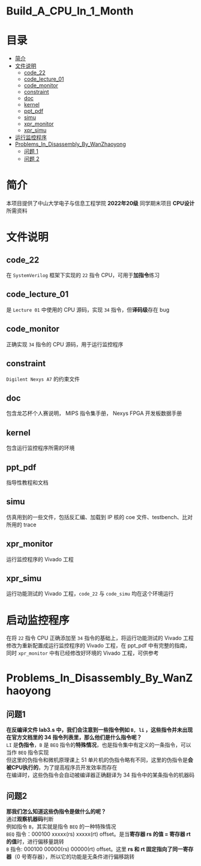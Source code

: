 # Build_A_CPU_In_1_Month<!-- vscode-markdown-toc -->
# 目录
- [简介](#简介)
- [文件说明](#文件说明)
    - [code_22](#code_22)
    - [code_lecture_01](#code_lecture_01)
    - [code_monitor](#code_monitor)
    - [constraint](#constraint)
    - [doc](#doc)
    - [kernel](#kernel)
    - [ppt_pdf](#ppt_pdf)
    - [simu](#simu)
    - [xpr_monitor](#xpr_monitor)
    - [xpr_simu](#xpr_simu)
- [运行监控程序](#运行监控程序)
- [Problems_In_Disassembly_By_WanZhaoyong](#Problems_In_Disassembly_By_WanZhaoyong)
    - [问题 1](#问题1)
    - [问题 2](#问题2)

# 简介
本项目提供了中山大学电子与信息工程学院 **2022年20级** 同学期末项目 **CPU设计** 所需资料
# 文件说明
##  code_22
在 `SystemVerilog` 框架下实现的 `22` 指令 CPU，可用于**加指令**练习
##  code_lecture_01
是 `Lecture 01` 中使用的 CPU 源码，实现 `34` 指令，但**译码级**存在 bug
##  code_monitor
正确实现 `34` 指令的 CPU 源码，用于运行监控程序
##  constraint
`Digilent Nexys A7` 的约束文件
##  doc
包含龙芯杯个人赛说明， MIPS 指令集手册， Nexys FPGA 开发板数据手册
##  kernel
包含运行监控程序所需的环境
##  ppt_pdf
指导性教程和文档
##  simu
仿真用到的一些文件，包括反汇编、加载到 IP 核的 coe 文件、testbench、比对所用的 trace
##  xpr_monitor
运行监控程序的 Vivado 工程
##  xpr_simu
运行功能测试的 Vivado 工程，`code_22` 与 `code_simu` 均在这个环境运行
# 启动监控程序
在将 `22` 指令 CPU 正确添加至 `34` 指令的基础上，将运行功能测试的 Vivado 工程修改为重新配置成运行监控程序的 Vivado 工程，在 ppt_pdf 中有完整的指南，同时 `xpr_monitor` 中有已经修改好环境的 Vivado 工程，可供参考
# Problems_In_Disassembly_By_WanZhaoyong
## 问题1 
**在反编译文件 lab3.s 中，我们会注意到一些指令例如 `B, li` ，这些指令并未出现在官方文档里的 34 指令列表里，那么他们是什么指令呢？**<br>
`LI` 是**伪指令**，`B` 是 `BEQ` 指令的**特殊情况**，也是指令集中有定义的一条指令，可以当作 `BEQ` 指令实现<br>
但这里的伪指令和微机原理课上 51 单片机的伪指令略有不同，这里的伪指令是**会被CPU执行的**，为了提高程序员开发效率而存在<br>
在编译时，这些伪指令会自动被编译器正确翻译为 34 指令中的某条指令的机器码
## 问题2 
**那我们怎么知道这些伪指令是做什么的呢？**<br>
通过**观察机器码**判断<br>
例如指令 `B`，其实就是指令 `BEQ` 的一种特殊情况<br>
`BEQ` 指令：000100 xxxxx(rs) xxxxx(rt) offset。是当**寄存器 rs 的值 = 寄存器 rt 的值**时，进行偏移量跳转<br>
`B`   指令: 000100 00000(rs) 00000(rt) offset。这里 **rs 和 rt 固定指向了同一寄存器**（0 号寄存器），所以它的功能是无条件进行偏移跳转
